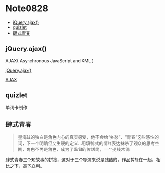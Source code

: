 # Note0828



<!-- MarkdownTOC -->

- [jQuery.ajax\(\)](#jqueryajax)
- [quizlet](#quizlet)
- [肆式青春](#肆式青春)

<!-- /MarkdownTOC -->


## jQuery.ajax()

AJAX( Asynchronous JavaScript and XML )

[jQuery.ajax()](https://api.jquery.com/jquery.ajax/)

[AJAX](https://developer.mozilla.org/en-US/docs/Web/Guide/AJAX)

## quizlet

单词卡制作








## 肆式青春


> 星海诚的独白是角色内心的真实感受，他不会给“乡愁”、“青春”这些感性的词，下一个明确但又生硬的定义...用填鸭式的情绪表达抹杀了观众的思考空间，角色不再是角色，成为了监督的传话筒，一个提线木偶

肆式青春三个短故事的拼接，这对于三个导演来说是残酷的，作品剪辑在一起，相比之下，高下立判。

